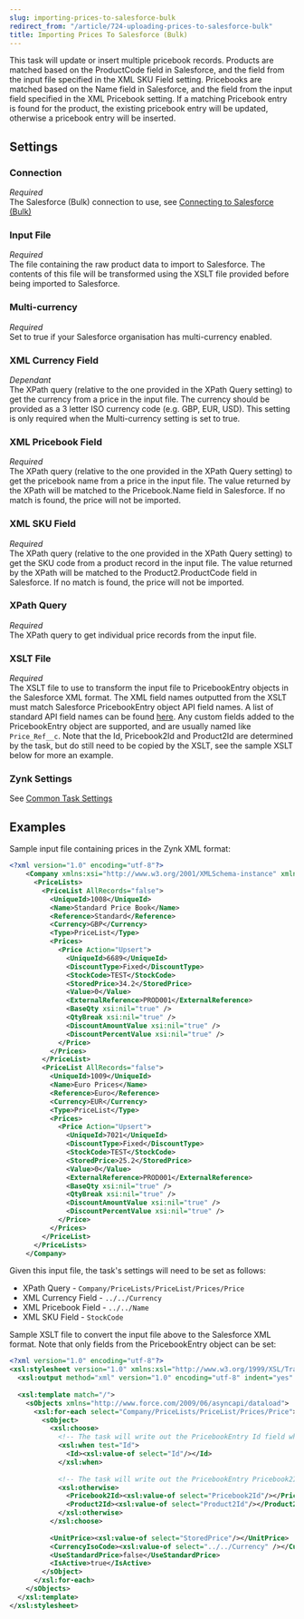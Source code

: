 ```yaml
---
slug: importing-prices-to-salesforce-bulk
redirect_from: "/article/724-uploading-prices-to-salesforce-bulk"
title: Importing Prices To Salesforce (Bulk)
---
```



This task will update or insert multiple pricebook records. Products are matched based on the ProductCode field in Salesforce, and the field from the input file specified in the XML SKU Field setting. Pricebooks are matched based on the Name field in Salesforce, and the field from the input field specified in the XML Pricebook setting. If a matching Pricebook entry is found for the product, the existing pricebook entry will be updated, otherwise a pricebook entry will be inserted.


## Settings

### Connection 
_Required_  
The Salesforce (Bulk) connection to use, see [Connecting to Salesforce (Bulk)](connecting-to-salesforce-bulk)

### Input File 
_Required_  
The file containing the raw product data to import to Salesforce. The contents of this file will be transformed using the XSLT file provided before being imported to Salesforce.

### Multi-currency
_Required_  
Set to true if your Salesforce organisation has multi-currency enabled.

### XML Currency Field
_Dependant_  
The XPath query (relative to the one provided in the XPath Query setting) to get the currency from a price in the input file. The currency should be provided as a 3 letter ISO currency code (e.g. GBP, EUR, USD). This setting is only required when the Multi-currency setting is set to true.

### XML Pricebook Field
_Required_  
The XPath query (relative to the one provided in the XPath Query setting) to get the pricebook name from a price in the input file. The value returned by the XPath will be matched to the Pricebook.Name field  in Salesforce. If no match is found, the price will not be imported.

### XML SKU Field
_Required_  
The XPath query (relative to the one provided in the XPath Query setting) to get the SKU code from a product record in the input file. The value returned by the XPath will be matched to the Product2.ProductCode field in Salesforce. If no match is found, the price will not be imported.

### XPath Query
_Required_  
The XPath query to get individual price records from the input file.

### XSLT File
_Required_  
The XSLT file to use to transform the input file to PricebookEntry objects in the Salesforce XML format. The XML field names outputted from the XSLT must match Salesforce PricebookEntry object API field names. A list of standard API field names can be found [here](http://help.salesforce.com/help/pdfs/en/salesforce_field_names_reference.pdf). Any custom fields added to the PricebookEntry object are supported, and are usually named like `Price_Ref__c`. Note that the Id, Pricebook2Id and Product2Id are determined by the task, but do still need to be copied by the XSLT, see the sample XSLT below for more an example.

### Zynk Settings 
See [Common Task Settings](common-task-settings)


## Examples

Sample input file containing prices in the Zynk XML format:

```xml
<?xml version="1.0" encoding="utf-8"?>
    <Company xmlns:xsi="http://www.w3.org/2001/XMLSchema-instance" xmlns:xsd="http://www.w3.org/2001/XMLSchema">
      <PriceLists>
        <PriceList AllRecords="false">
          <UniqueId>1008</UniqueId>
          <Name>Standard Price Book</Name>
          <Reference>Standard</Reference>
          <Currency>GBP</Currency>
          <Type>PriceList</Type>
          <Prices>
            <Price Action="Upsert">
              <UniqueId>6689</UniqueId>
              <DiscountType>Fixed</DiscountType>
              <StockCode>TEST</StockCode>
              <StoredPrice>34.2</StoredPrice>
              <Value>0</Value>
              <ExternalReference>PROD001</ExternalReference>
              <BaseQty xsi:nil="true" />
              <QtyBreak xsi:nil="true" />
              <DiscountAmountValue xsi:nil="true" />
              <DiscountPercentValue xsi:nil="true" />
            </Price>
          </Prices>
        </PriceList>
        <PriceList AllRecords="false">
          <UniqueId>1009</UniqueId>
          <Name>Euro Prices</Name>
          <Reference>Euro</Reference>
          <Currency>EUR</Currency>
          <Type>PriceList</Type>
          <Prices>
            <Price Action="Upsert">
              <UniqueId>7021</UniqueId>
              <DiscountType>Fixed</DiscountType>
              <StockCode>TEST</StockCode>
              <StoredPrice>25.2</StoredPrice>
              <Value>0</Value>
              <ExternalReference>PROD001</ExternalReference>
              <BaseQty xsi:nil="true" />
              <QtyBreak xsi:nil="true" />
              <DiscountAmountValue xsi:nil="true" />
              <DiscountPercentValue xsi:nil="true" />
            </Price>
          </Prices>
        </PriceList>
      </PriceLists>
    </Company>
```

Given this input file, the task's settings will need to be set as follows:

- XPath Query - `Company/PriceLists/PriceList/Prices/Price`
- XML Currency Field - `../../Currency`
- XML Pricebook Field  - `../../Name`
- XML SKU Field - `StockCode`


Sample XSLT file to convert the input file above to the Salesforce XML format. Note that only fields from the PricebookEntry object can be set:

```xml
<?xml version="1.0" encoding="utf-8"?>
<xsl:stylesheet version="1.0" xmlns:xsl="http://www.w3.org/1999/XSL/Transform">
  <xsl:output method="xml" version="1.0" encoding="utf-8" indent="yes" xmlns="http://www.force.com/2009/06/asyncapi/dataload"/>
    
  <xsl:template match="/">
    <sObjects xmlns="http://www.force.com/2009/06/asyncapi/dataload">
      <xsl:for-each select="Company/PriceLists/PriceList/Prices/Price">
        <sObject>
          <xsl:choose>
            <!-- The task will write out the PricebookEntry Id field when the price already exists in Salesforce, this just needs to be copied by the XSLT -->
            <xsl:when test="Id"> 
              <Id><xsl:value-of select="Id"/></Id>
            </xsl:when>
    
            <!-- The task will write out the PricebookEntry Pricebook2Id and Product2Id fields if a new price needs to be created in Salesforce, they just need to be copied by the XSLT -->
            <xsl:otherwise>
              <Pricebook2Id><xsl:value-of select="Pricebook2Id"/></Pricebook2Id>
              <Product2Id><xsl:value-of select="Product2Id"/></Product2Id>
            </xsl:otherwise>
          </xsl:choose>
     
          <UnitPrice><xsl:value-of select="StoredPrice"/></UnitPrice>
          <CurrencyIsoCode><xsl:value-of select="../../Currency" /></CurrencyIsoCode>
          <UseStandardPrice>false</UseStandardPrice>
          <IsActive>true</IsActive>
        </sObject>
      </xsl:for-each>
    </sObjects>
  </xsl:template>
</xsl:stylesheet>
```